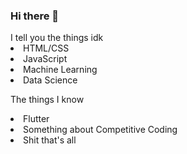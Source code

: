### Hi there 👋

<h>
  I tell you the things idk
  </h>
  <li>
HTML/CSS
  </li>
  <li>
JavaScript</li>
  <li>
Machine Learning</li>
  <li>
Data Science
</li>
  
  The things I know
<li>
Flutter
</li>
  <li>
Something about Competitive Coding
</li>
  <li>
Shit that's all
</li>



<!--
**tomthomasvempala/tomthomasvempala** is a ✨ _special_ ✨ repository because its `README.md` (this file) appears on your GitHub profile.

Here are some ideas to get you started:

- 🔭 I’m currently working on ...
- 🌱 I’m currently learning ...
- 👯 I’m looking to collaborate on ...
- 🤔 I’m looking for help with ...
- 💬 Ask me about ...
- 📫 How to reach me: ...
- 😄 Pronouns: ...
- ⚡ Fun fact: ...
-->
